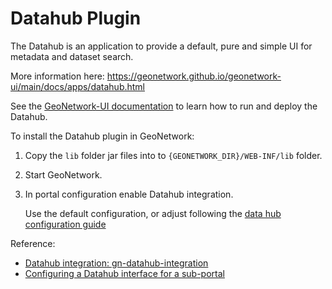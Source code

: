# Datahub Plugin

The Datahub is an application to provide a default, pure and simple UI for metadata and dataset search.

More information here: https://geonetwork.github.io/geonetwork-ui/main/docs/apps/datahub.html

See the [GeoNetwork-UI documentation](https://geonetwork.github.io/geonetwork-ui/main/docs/guide/run.html) to learn how to run and deploy the Datahub.

To install the Datahub plugin in GeoNetwork:

1. Copy the `lib` folder jar files into to `{GEONETWORK_DIR}/WEB-INF/lib` folder.
   
2. Start GeoNetwork.

3. In portal configuration enable Datahub integration.

   Use the default configuration, or adjust following the [data hub configuration guide](https://geonetwork.github.io/geonetwork-ui/main/docs/guide/configure.html) 

Reference:

* [Datahub integration: gn-datahub-integration](https://docs.geonetwork-opensource.org/latest/install-guide/plugins/#datahub-integration-gn-datahub-integration)
* [Configuring a Datahub interface for a sub-portal](https://docs.geonetwork-opensource.org/latest/administrator-guide/configuring-the-catalog/portal-configuration/#configuring-a-datahub-interface-for-a-sub-portal)
